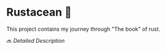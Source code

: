 # Rustacean 🦀

This project contains my journey through "The book" of rust.

🔜 _Detailed Description_
